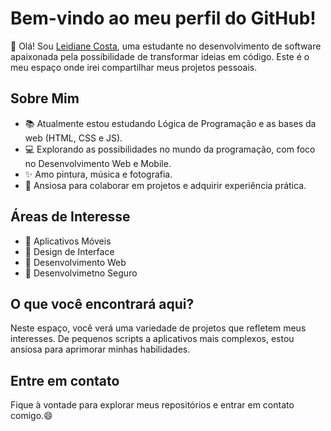 
# Bem-vindo ao meu perfil do GitHub!

👋 Olá! Sou [Leidiane Costa](https://www.linkedin.com/in/leidiane-costa/), uma estudante no desenvolvimento de software apaixonada pela possibilidade de transformar ideias em código. Este é o meu espaço onde irei compartilhar meus projetos pessoais.

## Sobre Mim

- 📚 Atualmente estou estudando Lógica de Programação e as bases da web (HTML, CSS e JS).
- 💻 Explorando as possibilidades no mundo da programação, com foco no Desenvolvimento Web e Mobile.
- ✨ Amo pintura, música e fotografia.
- 🎯 Ansiosa para colaborar em projetos e adquirir experiência prática.

## Áreas de Interesse

- 📱 Aplicativos Móveis
- 🎨 Design de Interface
- 🔗 Desenvolvimento Web
- 🔐 Desenvolvimetno Seguro



## O que você encontrará aqui?

Neste espaço, você verá uma variedade de projetos que refletem meus interesses. De pequenos scripts a aplicativos mais complexos, estou ansiosa para aprimorar minhas habilidades.

## Entre em contato

Fique à vontade para explorar meus repositórios e entrar em contato comigo.😄

